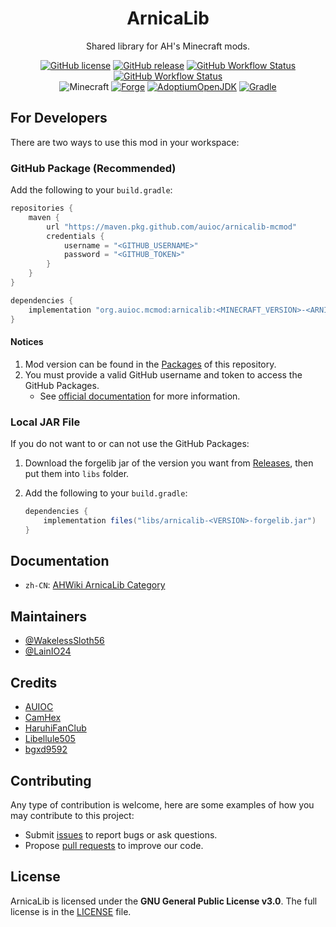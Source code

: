 <h1 align="center">ArnicaLib</h1>

<div align="center">

Shared library for AH's Minecraft mods.

[![GitHub license](https://img.shields.io/github/license/auioc/arnicalib-mcmod?style=flat-square)](/LICENSE)
[![GitHub release](https://img.shields.io/github/v/release/auioc/arnicalib-mcmod?style=flat-square)](https://github.com/auioc/arnicalib-mcmod/releases/latest)
[![GitHub Workflow Status](https://img.shields.io/github/workflow/status/auioc/arnicalib-mcmod/auto-release?label=release%20build&style=flat-square)](https://github.com/auioc/arnicalib-mcmod/actions/workflows/auto-release.yml)
[![GitHub Workflow Status](https://img.shields.io/github/workflow/status/auioc/arnicalib-mcmod/dev-build?label=dev%20build&style=flat-square)](https://github.com/auioc/arnicalib-mcmod/actions/workflows/dev-build.yml)
<br/>
![Minecraft](https://img.shields.io/static/v1?label=Minecraft&message=1.18.2&color=00aa00&style=flat-square)
[![Forge](https://img.shields.io/static/v1?label=Forge&message=40.1.0&color=e04e14&logo=Conda-Forge&style=flat-square)](http://files.minecraftforge.net/net/minecraftforge/forge/index_1.18.2.html)
[![AdoptiumOpenJDK](https://img.shields.io/static/v1?label=AdoptiumOpenJDK&message=17.0.2%2B8&color=brightgreen&logo=java&style=flat-square)](https://adoptium.net)
[![Gradle](https://img.shields.io/static/v1?label=Gradle&message=7.3&color=brightgreen&logo=gradle&style=flat-square)](https://docs.gradle.org/7.3/release-notes.html)

</div>

## For Developers

There are two ways to use this mod in your workspace:

### GitHub Package (Recommended)

Add the following to your `build.gradle`:

```groovy
repositories {
    maven {
        url "https://maven.pkg.github.com/auioc/arnicalib-mcmod"
        credentials {
            username = "<GITHUB_USERNAME>"
            password = "<GITHUB_TOKEN>"
        }
    }
}

dependencies {
    implementation "org.auioc.mcmod:arnicalib:<MINECRAFT_VERSION>-<ARNICALIB_VERSION>:forgelib"
}
```

#### Notices

1. Mod version can be found in the [Packages](https://github.com/auioc/arnicalib-mcmod/packages/) of this repository.
2. You must provide a valid GitHub username and token to access the GitHub Packages.
    - See [official documentation](https://docs.github.com/en/packages/working-with-a-github-packages-registry/working-with-the-gradle-registry#using-a-published-package) for more information.

### Local JAR File

If you do not want to or can not use the GitHub Packages:

1. Download the forgelib jar of the version you want from [Releases](https://github.com/auioc/arnicalib-mcmod/releases), then put them into `libs` folder.

2. Add the following to your `build.gradle`:

    ```groovy
    dependencies {
        implementation files("libs/arnicalib-<VERSION>-forgelib.jar")
    }
    ```

## Documentation

- `zh-CN`: [AHWiki ArnicaLib Category](https://wiki.auioc.com/view/MinecraftMod:ArnicaLib)

## Maintainers

- [@WakelessSloth56](https://github.com/WakelessSloth56)
- [@LainIO24](https://github.com/lainio24)

## Credits

- [AUIOC](https://www.auioc.com)
- [CamHex](https://forums.minecraftforge.net/profile/187809-camhex/)
- [HaruhiFanClub](https://github.com/HaruhiFanClub)
- [Libellule505](https://github.com/Libellule505)
- [bgxd9592](https://github.com/bgxd9592)

## Contributing

Any type of contribution is welcome, here are some examples of how you may contribute to this project:

- Submit [issues](https://github.com/auioc/arnicalib-mcmod/issues) to report bugs or ask questions.
- Propose [pull requests](https://github.com/auioc/arnicalib-mcmod/pulls) to improve our code.

## License

ArnicaLib is licensed under the **GNU General Public License v3.0**.
The full license is in the [LICENSE](/LICENSE) file.
